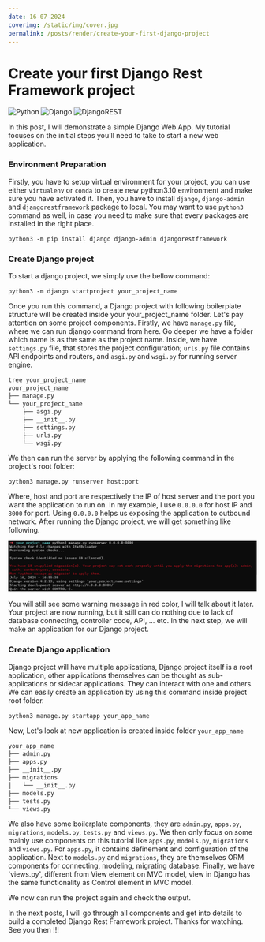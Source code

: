 ```yaml
---
date: 16-07-2024
coverimg: /static/img/cover.jpg
permalink: /posts/render/create-your-first-django-project
---
```


# Create your first Django Rest Framework project  

![Python](https://img.shields.io/badge/python-3670A0?style=for-the-badge&logo=python&logoColor=ffdd54)
![Django](https://img.shields.io/badge/django-%23092E20.svg?style=for-the-badge&logo=django&logoColor=white)
![DjangoREST](https://img.shields.io/badge/DJANGO-REST-ff1709?style=for-the-badge&logo=django&logoColor=white&color=ff1709&labelColor=gray)

In this post, I will demonstrate a simple Django Web App. My tutorial focuses on the initial steps you’ll need to take to start a new web application.

### Environment Preparation

Firstly, you have to setup virtual environment for your project, you can use either `virtualenv` or `conda` to create new python3.10 environment and make sure you have activated it. Then, you have to install `django`, `django-admin` and `djangorestframework` package to local. You may want to use `python3` command as well, in case you need to make sure that every packages are installed in the right place.

```shell
python3 -m pip install django django-admin djangorestframework
```

### Create Django project

To start a django project, we simply use the bellow command:

```shell
python3 -m django startproject your_project_name
```

Once you run this command, a Django project with following boilerplate structure will be created inside your your_project_name folder. Let's pay attention on some project components. Firstly, we have `manage.py` file, where we can run django command from here. Go deeper we have a folder which name is as the same as the project name. Inside, we have `settings.py` file, that stores the project configuration; `urls.py` file contains API endpoints and routers, and `asgi.py` and `wsgi.py` for running server engine.

```shell
tree your_project_name
your_project_name
├── manage.py
└── your_project_name
    ├── asgi.py
    ├── __init__.py
    ├── settings.py
    ├── urls.py
    └── wsgi.py
```

We then can run the server by applying the following command in the project's root folder:

```shell
python3 manage.py runserver host:port
```

Where, host and port are respectively the IP of host server and the port you want the application to run on. In my example, I use `0.0.0.0` for host IP and `8000` for port. Using `0.0.0.0` helps us exposing the application to outbound network. After running the Django project, we will get something like following.

![runserver output](/static/img/create-your-first-django-project/create-your-first-django-project-1.png)

You will still see some warning message in red color, I will talk about it later. Your project are now running, but it still can do nothing due to lack of database connecting, controller code, API, ... etc. In the next step, we will make an application for our Django project.

### Create Django application

Django project will have multiple applications, Django project itself is a root application, other applications themselves can be thought as sub-applications or sidecar applications. They can interact with one and others. We can easily create an application by using this command inside project root folder.

```shell
python3 manage.py startapp your_app_name
```

Now, Let's look at new application is created inside folder `your_app_name`

```shell
your_app_name
├── admin.py
├── apps.py
├── __init__.py
├── migrations
│   └── __init__.py
├── models.py
├── tests.py
└── views.py
```

We also have some boilerplate components, they are `admin.py`, `apps.py`, `migrations`, `models.py`, `tests.py` and `views.py`. We then only focus on some mainly use components on this tutorial like `apps.py`, `models.py`, `migrations` and `views.py`. For `apps.py`, it contains definement and configuration of the application. Next to `models.py` and `migrations`, they are themselves ORM components for connecting, modeling, migrating database. Finally, we have 'views.py', different from View element on MVC model, view in Django has the same functionality as Control element in MVC model. 

We now can run the project again and check the output.

In the next posts, I will go through all components and get into details to build a completed Django Rest Framework project. Thanks for watching. See you then !!!
